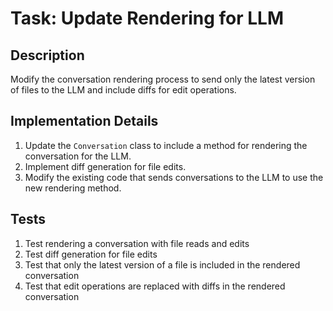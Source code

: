 # Task: Update Rendering for LLM

## Description
Modify the conversation rendering process to send only the latest version of files to the LLM and include diffs for edit operations.

## Implementation Details
1. Update the `Conversation` class to include a method for rendering the conversation for the LLM.
2. Implement diff generation for file edits.
3. Modify the existing code that sends conversations to the LLM to use the new rendering method.

## Tests
1. Test rendering a conversation with file reads and edits
2. Test diff generation for file edits
3. Test that only the latest version of a file is included in the rendered conversation
4. Test that edit operations are replaced with diffs in the rendered conversation